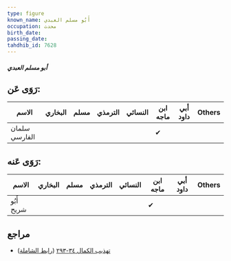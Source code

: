```yaml
---
type: figure
known_name: أَبُو مسلم العبدي
occupation: محدث
birth_date:
passing_date:
tahdhib_id: 7628
---
```

##### أبو مسلم العبدي

## رَوَى عَن:
| الاسم         | البخاري | مسلم | الترمذي | النسائي | ابن ماجه | أبي داود | Others |
| ------------- | ------- | ---- | ------- | ------- | -------- | -------- | ------ |
| سلمان الفارسي |         |      |         |         | ✔        |          |        |
## رَوَى عَنه:
| الاسم      | البخاري | مسلم | الترمذي | النسائي | ابن ماجه | أبي داود | Others |
| ---------- | ------- | ---- | ------- | ------- | -------- | -------- | ------ |
| أَبُو شريح |         |      |         |         | ✔        |          |        |
## مراجع
- [تهذيب الكمال ٣٤-٢٩٣](obsidian://open?vault=Tahdhib-al-Kamal&file=Figures/٧٦٢٨-أبو%20مسلم%20العبدي) ([رابط الشاملة](https://shamela.ws/book/3722/18410))